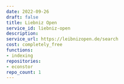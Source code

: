 ```yaml
---
date: 2022-09-26
draft: false
title: Liebniz Open
service_id: liebniz-open
description:
service_url: https://leibnizopen.de/search
cost: completely_free
functions:
- indexing
repositories:
- econstor
repo_count: 1
---
```



